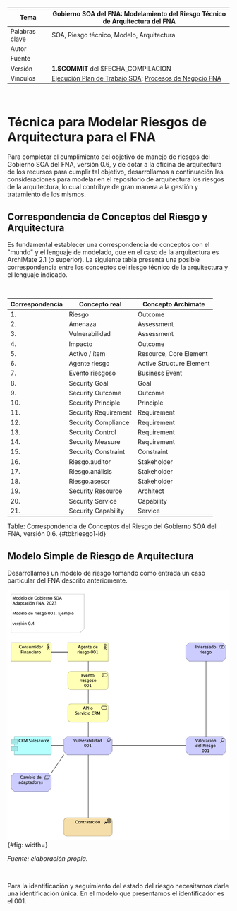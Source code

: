 
| Tema           | Gobierno SOA del FNA: **Modelamiento del Riesgo Técnico de Arquitectura del FNA** |
|----------------|---------------------------------------------------------------|
| Palabras clave | SOA, Riesgo técnico, Modelo, Arquitectura                     |
| Autor          |                                                               |
| Fuente         |                                                               |
| Versión        | **1.$COMMIT** del $FECHA_COMPILACION                          |
| Vínculos       | [Ejecución Plan de Trabajo SOA](onenote:#N001d.sharepoint.com); [Procesos de Negocio FNA](onenote:#N003a.com)|

<br>

# Técnica para Modelar Riesgos de Arquitectura para el FNA
Para completar el cumplimiento del objetivo de manejo de riesgos del Gobierno SOA del FNA, versión 0.6, y de dotar a la oficina de arquitectura de los recursos para cumplir tal objetivo, desarrollamos a continuación las consideraciones para modelar en el repositorio de arquitectura los riesgos de la arquitectura, lo cual contribye de gran manera a la gestión y tratamiento de los mismos.

## Correspondencia de Conceptos del Riesgo y Arquitectura
Es fundamental establecer una correspondencia de conceptos con el "mundo" y el lenguaje de modelado, que en el caso de la arquitectura es ArchiMate 2.1 (o superior). La siguiente tabla presenta una posible correspondencia entre los conceptos del riesgo técnico de la arquitectura y el lenguaje indicado.

<br>

| Correspondencia | Concepto real        | Concepto Archimate       |
|-----------------|----------------------|--------------------------|
|  1.             | Riesgo               | Outcome                  |
|  2.             | Amenaza              | Assessment               |
|  3.             | Vulnerabilidad       | Assessment               |
|  4.             | Impacto              | Outcome                  |
|  5.             | Activo / ítem        | Resource, Core Element   |
|  6.             | Agente riesgo        | Active Structure Element |
|  7.             | Evento riesgoso      | Business Event           |
|  8.             | Security Goal        | Goal                     |
|  9.             | Security Outcome     | Outcome                  |
|  10.            | Security Principle   | Principle                |
|  11.            | Security Requirement | Requirement              |
|  12.            | Security Compliance  | Requirement              |
|  13.            | Security Control     | Requirement              |
|  14.            | Security Measure     | Requirement              |
|  15.            | Security Constraint  | Constraint               |
|  16.            | Riesgo.auditor       | Stakeholder              |
|  17.            | Riesgo.análisis      | Stakeholder              |
|  18.            | Riesgo.asesor        | Stakeholder              |
|  19.            | Security Resource    | Architect                |
|  20.            | Security Service     | Capability               |
|  21.            | Security Capability  | Service                  |

Table: Correspondencia de Conceptos del Riesgo del Gobierno SOA del FNA, versión 0.6. {#tbl:riesgo1-id}

## Modelo Simple de Riesgo de Arquitectura
Desarrollamos un modelo de riesgo tomando como entrada un caso particular del FNA descrito anteriomente.

![Modelo de ejemplo para la representación de los artefactos, recursos, actividades y activos (software) afectados.](images/modeloriesgo001.png){#fig: width=}

_Fuente: elaboración propia._

<br>

Para la identificación y seguimiento del estado del riesgo necesitamos darle una identificación única. En el modelo que presentamos el identificador es el 001.

